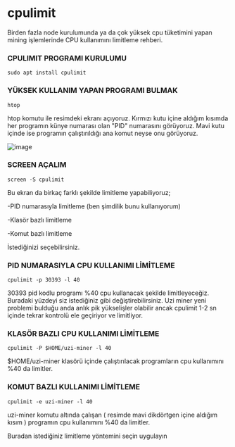 # cpulimit
Birden fazla node kurulumunda ya da çok yüksek cpu tüketimini yapan mining işlemlerinde CPU kullanımını limitleme rehberi. 

### CPULIMIT PROGRAMI KURULUMU
```
sudo apt install cpulimit
```

### YÜKSEK KULLANIM YAPAN PROGRAMI BULMAK
```
htop
```
htop komutu ile resimdeki ekranı açıyoruz. Kırmızı kutu içine aldığım kısımda her programın künye numarası olan "PID" numarasını görüyoruz. Mavi kutu içinde ise programın çalıştırıldığı ana komut neyse onu görüyoruz. 


![image](https://github.com/yusufersinorhan/cpulimit/blob/main/cpulimitleme.jpg)


### SCREEN AÇALIM
```
screen -S cpulimit
```

Bu ekran da birkaç farklı şekilde limitleme yapabiliyoruz;

-PID numarasıyla limitleme (ben şimdilik bunu kullanıyorum)

-Klasör bazlı limitleme

-Komut bazlı limitleme

İstediğinizi seçebilirsiniz. 



### PID NUMARASIYLA CPU KULLANIMI LİMİTLEME
```
cpulimit -p 30393 -l 40
```
30393 pid kodlu programı %40 cpu kullanacak şekilde limitleyeceğiz. Buradaki yüzdeyi siz istediğiniz gibi değiştirebilirsiniz. Uzi miner yeni problemi bulduğu anda anlık pik yükselişler olabilir ancak cpulimit 1-2 sn içinde tekrar kontrolü ele geçiriyor ve limitliyor.



### KLASÖR BAZLI CPU KULLANIMI LİMİTLEME
```
cpulimit -P $HOME/uzi-miner -l 40
```
$HOME/uzi-miner klasörü içinde çalıştırılacak programların cpu kullanımını %40 da limitler.



### KOMUT BAZLI KULLANIMI LİMİTLEME
```
cpulimit -e uzi-miner -l 40
```

uzi-miner komutu altında çalışan ( resimde mavi dikdörtgen içine aldığım kısım ) programın cpu kullanımını %40 da limitler.


Buradan istediğiniz limitleme yöntemini seçin uygulayın 





